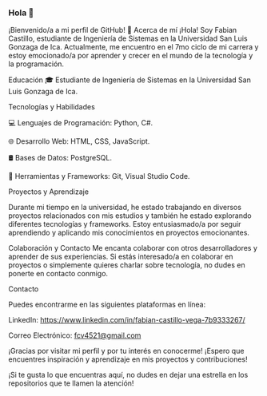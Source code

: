 ### Hola 👋

¡Bienvenido/a a mi perfil de GitHub! 👋
Acerca de mí
¡Hola! Soy Fabian Castillo, estudiante de Ingeniería de Sistemas en la Universidad San Luis Gonzaga de Ica. Actualmente, me encuentro en el 7mo ciclo de mi carrera y estoy emocionado/a por aprender y crecer en el mundo de la tecnología y la programación.

Educación
🎓 Estudiante de Ingeniería de Sistemas en la Universidad San Luis Gonzaga de Ica.

Tecnologías y Habilidades

💻 Lenguajes de Programación: Python, C#.

🌐 Desarrollo Web: HTML, CSS, JavaScript.

🛢️ Bases de Datos: PostgreSQL.

🔧 Herramientas y Frameworks: Git, Visual Studio Code.

Proyectos y Aprendizaje

Durante mi tiempo en la universidad, he estado trabajando en diversos proyectos relacionados con mis estudios y también he estado explorando diferentes tecnologías y frameworks. Estoy entusiasmado/a por seguir aprendiendo y aplicando mis conocimientos en proyectos emocionantes.

Colaboración y Contacto
Me encanta colaborar con otros desarrolladores y aprender de sus experiencias. Si estás interesado/a en colaborar en proyectos o simplemente quieres charlar sobre tecnología, no dudes en ponerte en contacto conmigo.

Contacto

Puedes encontrarme en las siguientes plataformas en línea:

LinkedIn: https://www.linkedin.com/in/fabian-castillo-vega-7b9333267/

Correo Electrónico: fcv4521@gmail.com

¡Gracias por visitar mi perfil y por tu interés en conocerme! ¡Espero que encuentres inspiración y aprendizaje en mis proyectos y contribuciones!

¡Si te gusta lo que encuentras aquí, no dudes en dejar una estrella en los repositorios que te llamen la atención!
###
